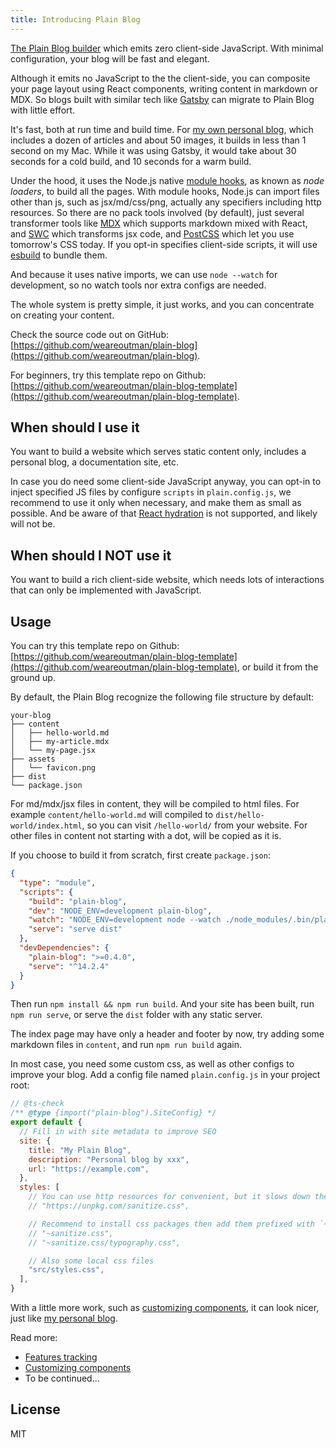 ```yaml
---
title: Introducing Plain Blog
---
```


[The Plain Blog builder](https://plain-blog.js.org/) which emits zero client-side JavaScript. With minimal configuration, your blog will be fast and elegant.

Although it emits no JavaScript to the the client-side, you can composite your page layout using React components, writing content in markdown or MDX. So blogs built with similar tech like [Gatsby](https://www.gatsbyjs.com/) can migrate to Plain Blog with little effort.

It's fast, both at run time and build time. For [my own personal blog](https://www.wangshenwei.com/), which includes a dozen of articles and about 50 images, it builds in less than 1 second on my Mac. While it was using Gatsby, it would take about 30 seconds for a cold build, and 10 seconds for a warm build.

Under the hood, it uses the Node.js native [module hooks](https://nodejs.org/docs/latest-v22.x/api/module.html#customization-hooks), as known as *node loaders*, to build all the pages. With module hooks, Node.js can import files other than js, such as jsx/md/css/png, actually any specifiers including http resources. So there are no pack tools involved (by default), just several transformer tools like [MDX](https://mdxjs.com/) which supports markdown mixed with React, and [SWC](https://swc.rs/) which transforms jsx code, and [PostCSS](https://postcss.org/) which let you use tomorrow's CSS today. If you opt-in specifies client-side scripts, it will use [esbuild](https://esbuild.github.io/) to bundle them.

And because it uses native imports, we can use `node --watch` for development, so no watch tools nor extra configs are needed.

The whole system is pretty simple, it just works, and you can concentrate on creating your content.

Check the source code out on GitHub: [https://github.com/weareoutman/plain-blog](https://github.com/weareoutman/plain-blog).

For beginners, try this template repo on Github: [https://github.com/weareoutman/plain-blog-template](https://github.com/weareoutman/plain-blog-template).

## When should I use it

You want to build a website which serves static content only, includes a personal blog, a documentation site, etc.

In case you do need some client-side JavaScript anyway, you can opt-in to inject specified JS files by configure `scripts` in `plain.config.js`, we recommend to use it only when necessary, and make them as small as possible. And be aware of that [React hydration](https://react.dev/reference/react-dom/client/hydrateRoot) is not supported, and likely will not be.

## When should I NOT use it

You want to build a rich client-side website, which needs lots of interactions that can only be implemented with JavaScript.

## Usage

You can try this template repo on Github: [https://github.com/weareoutman/plain-blog-template](https://github.com/weareoutman/plain-blog-template), or build it from the ground up.

By default, the Plain Blog recognize the following file structure by default:

```text
your-blog
├── content
│   ├── hello-world.md
│   ├── my-article.mdx
│   └── my-page.jsx
├── assets
│   └── favicon.png
├── dist
└── package.json
```

For md/mdx/jsx files in content, they will be compiled to html files. For example `content/hello-world.md` will compiled to `dist/hello-world/index.html`, so you can visit `/hello-world/` from your website. For other files in content not starting with a dot, will be copied as it is.

If you choose to build it from scratch, first create `package.json`:

```json
{
  "type": "module",
  "scripts": {
    "build": "plain-blog",
    "dev": "NODE_ENV=development plain-blog",
    "watch": "NODE_ENV=development node --watch ./node_modules/.bin/plain-blog",
    "serve": "serve dist"
  },
  "devDependencies": {
    "plain-blog": ">=0.4.0",
    "serve": "^14.2.4"
  }
}
```

Then run `npm install && npm run build`. And your site has been built, run `npm run serve`, or serve the `dist` folder with any static server.

The index page may have only a header and footer by now, try adding some markdown files in `content`, and run `npm run build` again.

In most case, you need some custom css, as well as other configs to improve your blog. Add a config file named `plain.config.js` in your project root:

```js
// @ts-check
/** @type {import("plain-blog").SiteConfig} */
export default {
  // Fill in with site metadata to improve SEO
  site: {
    title: "My Plain Blog",
    description: "Personal blog by xxx",
    url: "https://example.com",
  },
  styles: [
    // You can use http resources for convenient, but it slows down the build.
    // "https://unpkg.com/sanitize.css",

    // Recommend to install css packages then add them prefixed with `~`:
    // "~sanitize.css",
    // "~sanitize.css/typography.css",

    // Also some local css files
    "src/styles.css",
  ],
}
```

With a little more work, such as [customizing components](https://github.com/weareoutman/wangshenwei.com/blob/master/plain.config.js), it can look nicer, just like [my personal blog](https://www.wangshenwei.com/).

Read more:

- [Features tracking](01-features-tracking.md)
- [Customizing components](02-customizing-components.md)
- To be continued...

## License

MIT
